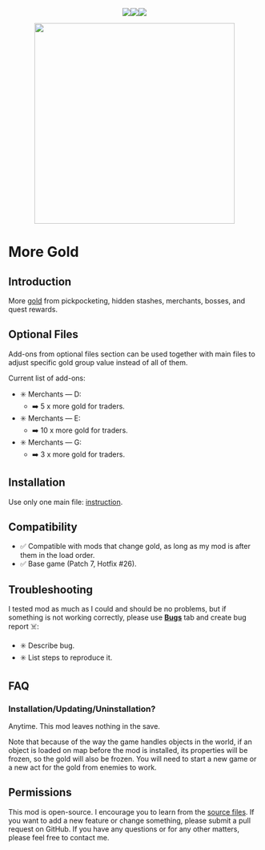 <p align="center"><a href="https://ko-fi.com/maskedrpgfan"><img src="https://i.postimg.cc/Nj2mWwpw/Ko-fi-small.png"/></a><a href="https://buymeacoffee.com/maskedrpgfan"><img src="https://i.postimg.cc/MKTymBBH/Buy-Me-ACoffee-small.png"/></a><a href="https://www.patreon.com/maskedrpgfan"><img src="https://i.postimg.cc/28Knc5dw/Patreon-small.png"/></a></p>

<p align="center"><img src="https://i.postimg.cc/bNrbyLkk/Gold-Pile.png" width="400" height="400"/></p>

# More Gold

## Introduction

More [gold](https://bg3.wiki/wiki/Gold) from pickpocketing, hidden stashes, merchants, bosses, and quest rewards.

## Optional Files

Add-ons from optional files section can be used together with main files to adjust specific gold group value instead of all of them.

Current list of add-ons:

* ✳️ Merchants — D:
  * ➡️ 5 x more gold for traders.
* ✳️ Merchants — E:
  * ➡️ 10 x more gold for traders.
* ✳️ Merchants — G:
  * ➡️ 3 x more gold for traders.

## Installation

Use only one main file: [instruction](https://bg3.wiki/wiki/Guide:Installing_Mods).

## Compatibility

* ✅ Compatible with mods that change gold, as long as my mod is after them in the load order.
* ✅ Base game (Patch 7, Hotfix #26).

## Troubleshooting

I tested mod as much as I could and should be no problems, but if something is not working correctly, please use **[Bugs](https://www.nexusmods.com/baldursgate3/mods/1400?tab=bugs)** tab and create bug report ☠️:

* ✳️ Describe bug.
* ✳️ List steps to reproduce it.

## FAQ

### Installation/Updating/Uninstallation?

Anytime. This mod leaves nothing in the save.

Note that because of the way the game handles objects in the world, if an object is loaded on map before the mod is installed, its properties will be frozen, so the gold will also be frozen. You will need to start a new game or a new act for the gold from enemies to work.

## Permissions

This mod is open-source. I encourage you to learn from the [source files](https://github.com/MaskedRPGFan/More-Gold-pickpocketing-hidden-stashes-merchants-bosses-and-quest-rewards). If you want to add a new feature or change something, please submit a pull request on GitHub. If you have any questions or for any other matters, please feel free to contact me.
